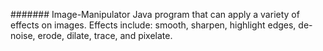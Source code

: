 ####### Image-Manipulator
Java program that can apply a variety of effects on images. Effects include: smooth, sharpen, highlight edges, de-noise, erode, dilate, trace, and pixelate.
